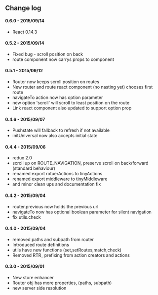 ## Change log

#### 0.6.0 - 2015/09/14
- React 0.14.3 


#### 0.5.2 - 2015/09/14
- Fixed bug - scroll position on back
- route component now carrys props to component

#### 0.5.1 - 2015/09/12
- Router now keeps scroll position on routes
- New router and route react component (no nasting yet) chooses first route
- navigateTo action now has option parameter
- new option 'scroll' will scroll to least position on the route
- Link react component also updated to support option prop


#### 0.4.6 - 2015/09/07
- Pushstate will fallback to refresh if not available
- initUniversal now also accepts initial state


#### 0.4.4 - 2015/09/06
- redux 2.0
- scroll up on ROUTE_NAVIGATION, preserve scroll on back/forward (standard behaviour)
- renamed export rotuerActions to tinyActions  
- renamed export middleware to tinyMiddleware  
- and minor clean ups and documentation fix

#### 0.4.2 - 2015/09/04
- router.previous now holds the previous url
- navigateTo now has optional boolean parameter for silent navigation
- fix utils.check  

#### 0.4.0 - 2015/09/04
- removed paths and subpath from router
- Introduced route definitions
- utils have new functions  (set,setRoutes,match,check)
- Removed RTR_ prefixing from action creators and actions

#### 0.3.0 - 2015/09/01
- New store enhancer
- Router obj has more properties, (paths, subpath)
- new server side resolution
